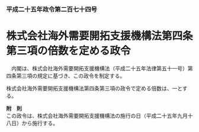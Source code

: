 ### 平成二十五年政令第二百七十四号  
# 株式会社海外需要開拓支援機構法第四条第三項の倍数を定める政令  
　内閣は、株式会社海外需要開拓支援機構法（平成二十五年法律第五十一号）第四条第三項の規定に基づき、この政令を制定する。  
  
株式会社海外需要開拓支援機構法第四条第三項の政令で定める倍数は、一とする。  
  
**附　則**  
この政令は、株式会社海外需要開拓支援機構法の施行の日（平成二十五年九月十八日）から施行する。  
  
